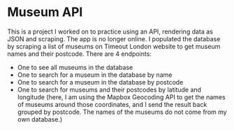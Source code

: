 # Museum API

This is a project I worked on to practice using an API, rendering data as JSON and scraping. The app is no longer online.
I populated the database by scraping a list of museums on Timeout London website to get museum names and their postcode.
There are 4 endpoints:

- One to see all museums in the database
- One to search for a museum in the database by name
- One to search for a museum in the database by postcode
- One to search for museums and their postcodes by latitude and longitude (here, I am using the Mapbox Geocoding API to get the names of museums around those coordinates, and I send the result back grouped by postcode. The names of the museums do not come from my own database.)
